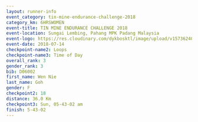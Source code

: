 ```yaml
---
layout: runner-info 
event_category: tin-mine-endurance-challenge-2018 
category_km: 6HRSWOMEN 
event-title: TIN MINE ENDURANCE CHALLENGE 2018 
event-location: Sungai Lembing, Pahang MPK Padang Malaysia 
event-logo: https://res.cloudinary.com/dykbosktl/image/upload/v1573624035/Logo/Logo_svfuu8.jpg 
event-date: 2018-07-14 
checkpoint-name2: Loops 
checkpoint-name3: Time of Day 
overall_rank: 3
gender_rank: 3
bib: D06002
first_name: Wen Nie
last_name: Goh
gender: F
checkpoint2: 18
distance: 36.0 Km
checkpoint3: Sun, 05-43-02 am
finish: 5-43-02
---
```

